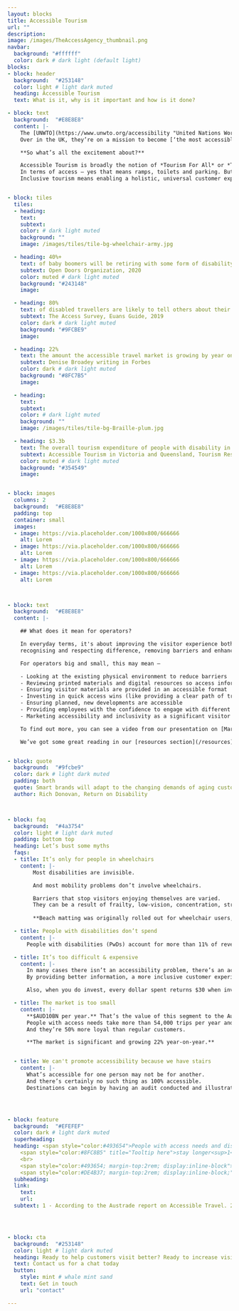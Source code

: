 ```yaml
---
layout: blocks
title: Accessible Tourism
url: ""
description:
image: /images/TheAccessAgency_thumbnail.png
navbar:
  background: "#ffffff"
  color: dark # dark light (default light)
blocks:
- block: header
  background:  "#253148"
  color: light # light dark muted
  heading: Accessible Tourism
  text: What is it, why is it important and how is it done?

- block: text
  background:  "#E8E8E8"
  content: |-
    The [UNWTO](https://www.unwto.org/accessibility "United Nations World Tourism Organization") have labelled it a [**‘exceptional business opportunity’**](https://www.unwto.org/accessibility "UNWTO Accessible Tourism Page"), the EU say it will [**‘boost competitiveness’**](https://single-market-economy.ec.europa.eu/sectors/tourism/offer/accessible-tourism_en "EU Enhancing Tourism") and Tourism Australia feature it heavily in their [**‘Future of Demand’**](https://www.tourism.australia.com/en/insights/consumer-research/future-of-demand.html "Tourism Australia, Future of Demand Report") report.
    Over in the UK, they’re on a mission to become [‘the most accessible destination in Europe by 2025’](https://www.visitbritain.org/tourism-sector-deal "Visit Britain, Tourism Sector Deal")‘.

    **So what’s all the excitement about?**

    Accessible Tourism is broadly the notion of *Tourism For All* or *Tourism Without Barriers*. The principle is that tourism services and products should be open to everyone.
    In terms of access – yes that means ramps, toilets and parking. But it also means providing accessible information so people can make informed decisions.
    Inclusive tourism means enabling a holistic, universal customer experience, a philosophy of operating that welcomes everyone.


- block: tiles
  tiles:
  - heading:
    text:
    subtext:
    color: # dark light muted
    background: ""
    image: /images/tiles/tile-bg-wheelchair-army.jpg

  - heading: 40%+
    text: of baby boomers will be retiring with some form of disability
    subtext: Open Doors Organization, 2020
    color: muted # dark light muted
    background: "#243148"
    image:

  - heading: 80%
    text: of disabled travellers are likely to tell others about their experiences
    subtext: The Access Survey, Euans Guide, 2019
    color: dark # dark light muted
    background: "#9FCBE9"
    image:

  - heading: 22%
    text: the amount the accessible travel market is growing by year on year
    subtext: Denise Broadey writing in Forbes
    color: dark # dark light muted
    background: "#8FC7B5"
    image:

  - heading:
    text:
    subtext:
    color: # dark light muted
    background: ""
    image: /images/tiles/tile-bg-Braille-plum.jpg

  - heading: $3.3b
    text: The overall tourism expenditure of people with disability in Australia
    subtext: Accessible Tourism in Victoria and Queensland, Tourism Research Australia, National Visitor Survey, 2018.
    color: muted # dark light muted
    background: "#354549"
    image:


- block: images
  columns: 2
  background:  "#E8E8E8"
  padding: top
  container: small
  images:
  - image: https://via.placeholder.com/1000x800/666666
    alt: Lorem
  - image: https://via.placeholder.com/1000x800/666666
    alt: Lorem
  - image: https://via.placeholder.com/1000x800/666666
    alt: Lorem
  - image: https://via.placeholder.com/1000x800/666666
    alt: Lorem



- block: text
  background:  "#E8E8E8"
  content: |-

    ## What does it mean for operators?

    In everyday terms, it's about improving the visitor experience both online and in-person -
    recognising and respecting difference, removing barriers and enhancing independence and dignity.   

    For operators big and small, this may mean –

    - Looking at the existing physical environment to reduce barriers
    - Reviewing printed materials and digital resources so access information is provided
    - Ensuring visitor materials are provided in an accessible format
    - Investing in quick access wins (like providing a clear path of travel)
    - Ensuring planned, new developments are accessible
    - Providing employees with the confidence to engage with different and disabled visitors
    - Marketing accessibility and inclusivity as a significant visitor benefit

    To find out more, you can see a video from our presentation on [Marketing Accessibility](/resources).

    We’ve got some great reading in our [resources section](/resources).


- block: quote
  background:  "#9fcbe9"
  color: dark # light dark muted
  padding: both
  quote: Smart brands will adapt to the changing demands of aging customers, the wealthiest demographic in human history.
  author: Rich Donovan, Return on Disability



- block: faq
  background:  "#4a3754"
  color: light # light dark muted
  padding: bottom top
  heading: Let’s bust some myths
  faqs:
  - title: It’s only for people in wheelchairs
    content: |-
        Most disabilities are invisible.

        And most mobility problems don’t involve wheelchairs.

        Barriers that stop visitors enjoying themselves are varied.
        They can be a result of frailty, low-vision, concentration, strength, hearing-loss, even mood.
        
        **Beach matting was originally rolled out for wheelchair users, now everyone uses it as a way to get onto the beach. Accessibility features usually come to benefit everyone.**

  - title: People with disabilities don’t spend
    content: |-
      People with disabilities (PwDs) account for more than 11% of revenue in the travel sector  [*(Source: )*](https://www.tourism.australia.com). This is predicted to reach 25% in coming years. Twenty-five percent.

  - title: It’s too difficult & expensive
    content: |-
      In many cases there isn’t an accessibility problem, there’s an access information problem.
      By providing better information, a more inclusive customer experience and some access adjustments, destinations can make customers with disabilities feel welcomed and valued.

      Also, when you do invest, every dollar spent returns $30 when investing in Universal Design [*(Source: City Of Melboune)*](https://www.tourism.australia.com).

  - title: The market is too small
    content: |-
      **$AUD10BN per year.** That’s the value of this segment to the Australian economy.
      People with access needs take more than 54,000 trips per year and stay longer than able-bodied travellers.
      And they’re 50% more loyal than regular customers.

      **The market is significant and growing 22% year-on-year.**


  - title: We can't promote accessibility because we have stairs
    content: |-
      What’s accessible for one person may not be for another.
      And there’s certainly no such thing as 100% accessible.
      Destinations can begin by having an audit conducted and illustrating what they have in place – allowing visitors to decide for themselves if it’s ‘accessible’.




- block: feature
  background:  "#EFEFEF"
  color: dark # light dark muted
  superheading:
  heading: <span style="color:#493654">People with access needs and disabilities</span>
    <span style="color:#8FC8B5" title="Tooltip here">stay longer<sup>1</sup></span><span style="color:#493654">,</span> <span style="color:#1d2838">travel with more people<sup>2</sup></span> <span style="color:#493654">and they’re <span style="color:#9FCBE9">very loyal<sup>3</sup>.</span>
    <br>
    <span style="color:#493654; margin-top:2rem; display:inline-block">In short, they’re</span> <span style="color:#7A6730">fantastic customers.</span><br>
    <span style="color:#DE4B37; margin-top:2rem; display:inline-block;">But they’re not getting what they need to travel well.</span>
  subheading:
  link:
    text:
    url:
  subtext: 1 - According to the Austrade report on Accessible Travel. 2 - People with access need travel with family members, friends and sometimes support workers. Travel parties consist of an average 3.2 people. 3 – Once disabled travellers something they like that suits their needs, they return. They're 50% more loyal according to Kantar Futures.  




- block: cta
  background:  "#253148"
  color: light # light dark muted
  heading: Ready to help customers visit better? Ready to increase visitation with better access?
  text: Contact us for a chat today
  button:
    style: mint # whale mint sand
    text: Get in touch
    url: "contact"

---
```

